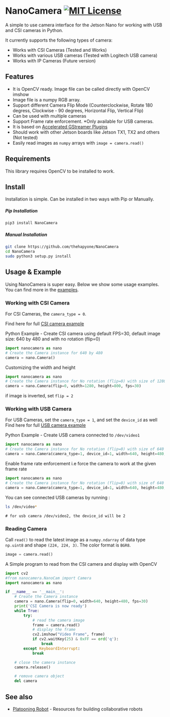 # NanoCamera [![MIT License](https://img.shields.io/github/license/mashape/apistatus.svg)](https://github.com/thehapyone/NanoCamera/blob/master/LICENSE)
A simple to use camera interface for the Jetson Nano for working with USB and CSI cameras in Python.

It currently supports the following types of camera:
*  Works with CSI Cameras (Tested and Works)
*  Works with various USB cameras (Tested with Logitech USB camera)
*  Works with IP Cameras (Future version)

## Features
* It is OpenCV ready. Image file can be called directly with OpenCV imshow
* Image file is a numpy RGB array.
* Support different Camera Flip Mode (Counterclockwise, Rotate 180 degress, Clockwise - 90 degrees, Horizontal Flip, Vertical Flip)
* Can be used with multiple cameras
* Support Frame rate enforcement. *Only available for USB cameras.
* It is based on [Accelerated GStreamer Plugins](https://developer.download.nvidia.com/embedded/L4T/r32_Release_v1.0/Docs/Accelerated_GStreamer_User_Guide.pdf?uIzwdFeQNE8N-vV776ZCUUEbiJxYagieFEqUoYFM9XSf9tbslxWqFKnVHu8erbZZS20A7ADAIgmSQJvXZTb0LkuGl9GoD5HJz4263HcmYWZW0t2OeFSJKZOfuWZ-lF51Pva2DSDtu2QPs-junm7BhMB_9AMQRwExuDb5zIhf_o8PIbA4KKo)
* Should work with other Jetson boards like Jetson TX1, TX2 and others (Not tested)
* Easily read images as ``numpy`` arrays with ``image = camera.read()``

## Requirements
This library requires OpenCV to be installed to work.

## Install
Installation is simple. Can be installed in two ways with Pip or Manually.
##### Pip Installation
```bash
pip3 install NanoCamera
```
##### Manual Installation
```bash
git clone https://github.com/thehapyone/NanoCamera
cd NanoCamera
sudo python3 setup.py install
```

## Usage & Example
Using NanoCamera is super easy. Below we show some usage examples.  You can find more in the [examples](examples).
### Working with CSI Camera
For CSI Cameras, the ``camera_type = 0``.

Find here for full [CSI camera example](examples/CSI_camera.py)

Python Example - 
Create CSI camera using default FPS=30, default image size: 640 by 480 and with no rotation (flip=0)
```python
import nanocamera as nano
# Create the Camera instance for 640 by 480
camera = nano.Camera()
```
Customizing the width and height
```python
import nanocamera as nano
# Create the Camera instance for No rotation (flip=0) with size of 1280 by 800
camera = nano.Camera(flip=0, width=1280, height=800, fps=30)
```
if image is inverted, set ``flip = 2``

### Working with USB Camera
For USB Cameras, set the ``camera_type = 1``, and set the ``device_id`` as well
Find here for full [USB camera example](examples/USB_camera.py)

Python Example - 
Create USB camera connected to ``/dev/video1``

```python
import nanocamera as nano
# Create the Camera instance for No rotation (flip=0) with size of 640 by 480
camera = nano.Camera(camera_type=1, device_id=1, width=640, height=480, fps=30)
```

Enable frame rate enforcement i.e force the camera to work at the given frame rate
```python
import nanocamera as nano
# Create the Camera instance for No rotation (flip=0) with size of 640 by 480
camera = nano.Camera(camera_type=1, device_id=1, width=640, height=480, fps=30, enforce_fps=True)
```

You can see connected USB cameras by running : 
```bash
ls /dev/video*
```
    # for usb camera /dev/video2, the device_id will be 2

### Reading Camera

Call ``read()`` to read the latest image as a ``numpy.ndarray`` of data type ``np.uint8`` and shape ``(224, 224, 3)``.  The color format is ``BGR8``.

```python
image = camera.read()
```

A Simple program to read from the CSI camera and display with OpenCV
```python
import cv2
#from nanocamera.NanoCam import Camera
import nanocamera as nano

if __name__ == '__main__':
    # Create the Camera instance
    camera = nano.Camera(flip=0, width=640, height=480, fps=30)
    print('CSI Camera is now ready')
    while True:
        try:
            # read the camera image
            frame = camera.read()
            # display the frame
            cv2.imshow("Video Frame", frame)
            if cv2.waitKey(25) & 0xFF == ord('q'):
                break
        except KeyboardInterrupt:
            break

    # close the camera instance
    camera.release()

    # remove camera object
    del camera
```
## See also

- [Platooning Robot](https://github.com/thehapyone/Platooning-Robot) - Resources for building collaborative robots
